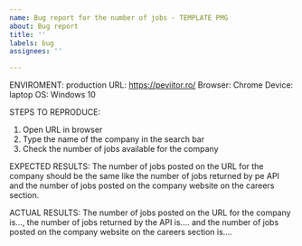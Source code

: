 ```yaml
---
name: Bug report for the number of jobs - TEMPLATE PMG
about: Bug report
title: ''
labels: bug
assignees: ''

---
```


ENVIROMENT: production
URL: https://peviitor.ro/
Browser: Chrome
Device: laptop
OS: Windows 10

STEPS TO REPRODUCE:
1) Open URL in browser
2) Type the name of the company in the search bar
3) Check the number of jobs available for the company

EXPECTED RESULTS:
The number of jobs posted on the URL for the company should be the same like the number of jobs returned by pe API and the number of jobs posted on the company website on the careers section.

ACTUAL RESULTS:
The number of jobs posted on the URL for the company is..., the number of jobs returned by the API is.... and the number of jobs posted on the company website on the careers section is....
